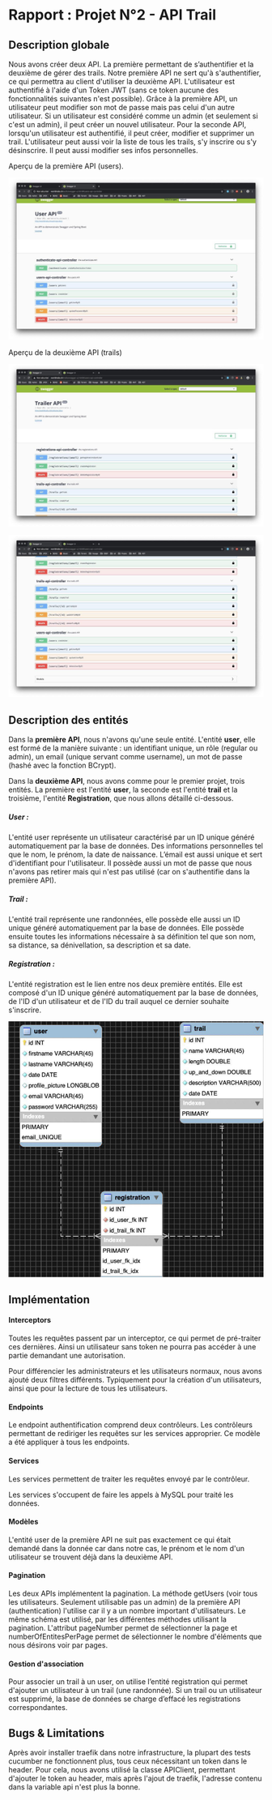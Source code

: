 # Rapport : Projet N°2 - API Trail

## Description globale

Nous avons créer deux API. La première permettant de s’authentifier et la deuxième de gérer des trails. Notre première API ne sert qu'à s'authentifier, ce qui permettra au client d'utiliser la deuxième API. L'utilisateur est authentifié à l'aide d'un Token JWT (sans ce token aucune des fonctionnalités suivantes n'est possible). Grâce à la première API, un utilisateur peut modifier son mot de passe mais pas celui d'un autre utilisateur. Si un utilisateur est considéré comme un admin (et seulement si c'est un admin), il peut créer un nouvel utilisateur. Pour la seconde API, lorsqu'un utilisateur est authentifié, il peut créer, modifier et supprimer un trail.  L'utilisateur peut aussi voir la liste de tous les trails, s'y inscrire ou s'y désinscrire. Il peut aussi modifier ses infos personnelles. 



Aperçu de la première API (users).

![](ImagesReport/ApiUser.jpg)

Aperçu de la deuxième API (trails)

![](ImagesReport/ApiTrail1.jpg)

![](ImagesReport/ApiTrail2.jpg)

## Description des entités

Dans la **première API**, nous n'avons qu'une seule entité. L'entité **user**, elle est formé de la manière suivante : un identifiant unique, un rôle (regular ou admin), un email (unique servant comme username), un mot de passe (hashé avec la fonction BCrypt).

Dans la **deuxième API**, nous avons comme pour le premier projet, trois entités. La première est l'entité **user**, la seconde est l'entité **trail** et la troisième, l'entité **Registration**, que nous allons détaillé ci-dessous. 

##### User :

L'entité user représente un utilisateur caractérisé par un ID unique généré automatiquement par la base de données. Des informations personnelles tel que le nom, le prénom, la date de naissance. L’émail est aussi unique et sert d'identifiant pour l'utilisateur. Il possède aussi un mot de passe que nous n'avons pas retirer mais qui n'est pas utilisé (car on s'authentifie dans la première API).

##### Trail :

L'entité trail représente une randonnées, elle possède elle aussi un ID unique généré automatiquement par la base de données. Elle possède ensuite toutes les informations nécessaire à sa définition tel que son nom, sa distance, sa dénivellation, sa description et sa date.

##### Registration :

L'entité registration est le lien entre nos deux première entités. Elle est composé d'un ID unique généré automatiquement par la base de données, de l'ID d'un utilisateur et de l'ID du trail auquel ce dernier souhaite s'inscrire.



![](ImagesReport/Entity.png)

## Implémentation

#### Interceptors

Toutes les requêtes passent par un interceptor, ce qui permet de pré-traiter ces dernières. Ainsi un utilisateur sans token ne pourra pas accéder à une partie demandant une autorisation.

Pour différencier les administrateurs et les utilisateurs normaux, nous avons ajouté deux filtres différents. Typiquement pour la création d'un utilisateurs, ainsi que pour la lecture de tous les utilisateurs.

#### Endpoints

Le endpoint authentification comprend deux contrôleurs. Les contrôleurs permettant de rediriger les requêtes sur les services approprier. Ce modèle a été appliquer à tous les endpoints.

#### Services

Les services permettent de traiter les requêtes envoyé par le contrôleur.

Les services s'occupent de faire les appels à MySQL pour traité les données. 

#### Modèles

L'entité user de la première API ne suit pas exactement ce qui était demandé dans la donnée car dans notre cas, le prénom et le nom d'un utilisateur se trouvent déjà dans la deuxième API.

#### Pagination

Les deux APIs implémentent la pagination. La méthode getUsers (voir tous les utilisateurs. Seulement utilisable pas un admin) de la première API (authentication) l'utilise car il y a un nombre important d'utilisateurs. Le même schéma est utilisé, par les différentes méthodes utilisant la pagination. L'attribut pageNumber permet de sélectionner la page et numberOfEntitesPerPage permet de sélectionner le nombre d'éléments que nous désirons voir par pages.

#### Gestion d'association

Pour associer un trail à un user, on utilise l’entité registration qui permet d'ajouter un utilisateur à un trail (une randonnée). Si un trail ou un utilisateur est supprimé,  la base de données se charge d’effacé les registrations correspondantes. 

## Bugs & Limitations

Après avoir installer traefik dans notre infrastructure, la plupart des tests cucumber ne fonctionnent plus, tous ceux nécessitant un token dans le header. Pour cela, nous avons utilisé la classe APIClient, permettant d'ajouter le token au header, mais après l'ajout de traefik, l'adresse contenu dans la variable api n'est plus la bonne.